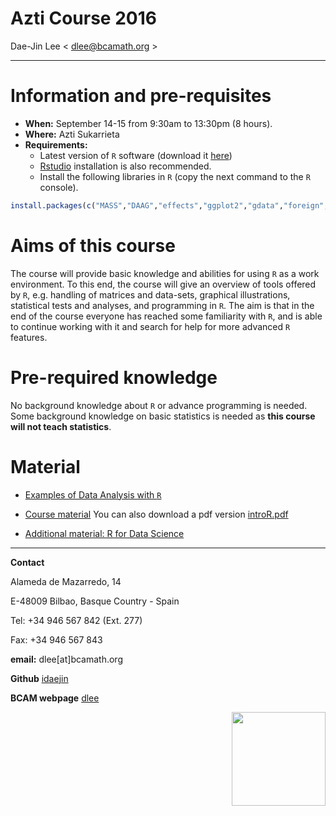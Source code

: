 # **Azti Course 2016**
Dae-Jin Lee < dlee@bcamath.org >  
  


----------------------------

# Information and pre-requisites

* **When:** September 14-15 from 9:30am to 13:30pm (8 hours).
* **Where:** Azti Sukarrieta
* **Requirements:**
    * Latest version of `R` software (download it [here](https://www.r-project.org))
    * [Rstudio](https://www.rstudio.com) installation is also recommended.
    * Install the following libraries in `R` (copy the next command to the `R` console).

```r
install.packages(c("MASS","DAAG","effects","ggplot2","gdata","foreign","Hmisc","xlsx","psych","graphics","gplots","calibrate","corrplot","RgoogleMaps","ggmap"))
```


# Aims of this course

The course will provide basic knowledge and abilities for using `R` as a work environment. To this end, the course will give an overview of tools offered by `R`, e.g. handling of matrices and data-sets, graphical illustrations, statistical tests and analyses, and programming in `R`. The aim is that in the end of the course everyone has reached some familiarity with `R`, and is able to continue working with it and search for help for more advanced `R` features.

# Pre-required knowledge

No background knowledge about `R` or advance programming is needed. Some background knowledge on basic statistics is needed as **this course will not teach statistics**. 

<!--* **Download all material** [here](http://idaejin.github.io/bcam-courses/neiker-2016/material.zip)
-->


# Material

  *   [Examples of Data Analysis with `R`](http://idaejin.github.io/bcam-courses/azti-2016/introR/examples.html)

  * [Course material](http://idaejin.github.io/bcam-courses/azti-2016/introR/) You can also download a pdf version  [introR.pdf](https://github.com/idaejin/bcam-courses/raw/gh-pages/azti-2016/introR/IntroR.pdf)


  * [Additional material: R for Data Science](http://r4ds.had.co.nz/)

-----------------------------------------------------

**Contact**

Alameda de Mazarredo, 14

E-48009 Bilbao, Basque Country - Spain

Tel: +34 946 567 842 (Ext. 277)

Fax: +34 946 567 843

**email:** dlee[at]bcamath.org

**Github** [idaejin](https://github.com/idaejin/)

**BCAM webpage** [dlee](http://www.bcamath.org/en/people/dlee)

<img src="http://www.bcamath.org/public_images/logo_bcam.jpg" style="width: 150px;" align="right">



